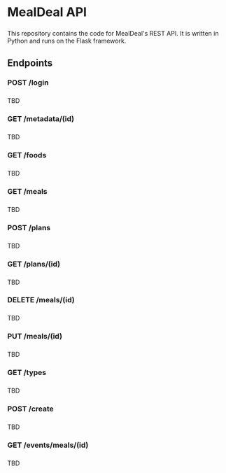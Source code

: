 <h1 align="left">MealDeal API</h1>

###

<p align="left">This repository contains the code for MealDeal's REST API. It is written in Python and runs on the Flask framework.</p>

###

<h2 align="left">Endpoints</h2>

###

<h3 align="left">POST /login</h3>

###

<p>TBD</p>

<h3 align="left">GET /metadata/(id)</h3>

###

<p>TBD</p>

<h3 align="left">GET /foods</h3>

###

<p>TBD</p>

<h3 align="left">GET /meals</h3>

###

<p>TBD</p>

<h3 align="left">POST /plans</h3>

###

<p>TBD</p>

<h3 align="left">GET /plans/(id)</h3>

###

<p>TBD</p>

<h3 align="left">DELETE /meals/(id)</h3>

###

<p>TBD</p>

<h3 align="left">PUT /meals/(id)</h3>

###

<p>TBD</p>

<h3 align="left">GET /types</h3>

###

<p>TBD</p>

<h3 align="left">POST /create</h3>

###

<p>TBD</p>

<h3 align="left">GET /events/meals/(id)</h3>

###

<p>TBD</p>
